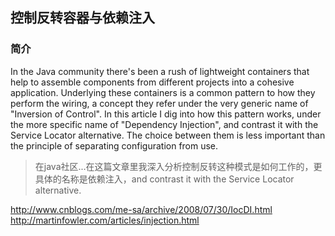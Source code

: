 ## 控制反转容器与依赖注入

### 简介

In the Java community there's been a rush of lightweight containers that help to assemble components from different projects into a cohesive application. Underlying these containers is a common pattern to how they perform the wiring, a concept they refer under the very generic name of "Inversion of Control". 
In this article I dig into how this pattern works, under the more specific name of "Dependency Injection", and contrast it with the Service Locator alternative. The choice between them is less important than the principle of separating configuration from use.

> 在java社区...在这篇文章里我深入分析控制反转这种模式是如何工作的，更具体的名称是依赖注入，and contrast it with the Service Locator alternative.


http://www.cnblogs.com/me-sa/archive/2008/07/30/IocDI.html
http://martinfowler.com/articles/injection.html